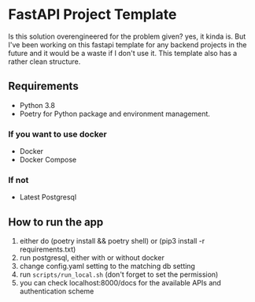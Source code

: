 # FastAPI Project Template
Is this solution overengineered for the problem given? yes, it kinda is. But I've been working on this fastapi template for any backend projects in the future and it would be a waste if I don't use it. This template also has a rather clean structure.

## Requirements
* Python 3.8
* Poetry for Python package and environment management.
### If you want to use docker
* Docker
* Docker Compose
### If not
* Latest Postgresql

## How to run the app
1. either do (poetry install && poetry shell) or (pip3 install -r requirements.txt)
2. run postgresql, either with or without docker
3. change config.yaml setting to the matching db setting
4. run `scripts/run_local.sh` (don't forget to set the permission)
5. you can check localhost:8000/docs for the available APIs and authentication scheme